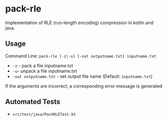 # pack-rle
Implementation of RLE (run-length encoding) compression in kotlin and java.
## Usage
 Command Line: `pack-rle [-z|-u] [-out outputname.txt] inputname.txt`
- `-z` - pack a file inputname.txt
- `-u`- unpack a file inputname.txt
- `-out outputname.txt` - set output file name (Default: `inputname.txt`)

If the arguments are incorrect, a corresponding error message is generated
## Automated Tests
- `src/test/java/PackRLETest.kt`